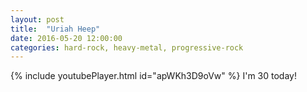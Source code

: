 ```yaml
---
layout: post
title:  "Uriah Heep"
date: 2016-05-20 12:00:00
categories: hard-rock, heavy-metal, progressive-rock
---
```

{% include youtubePlayer.html id="apWKh3D9oVw" %}
I'm 30 today!
